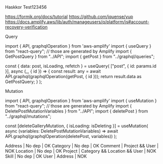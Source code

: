 Haskkor
Test123456

https://formik.org/docs/tutorial
https://github.com/jquense/yup
https://docs.amplify.aws/lib/auth/manageusers/q/platform/js#account-recovery-verification

Query

import { API, graphqlOperation } from 'aws-amplify'
import { useQuery } from "react-query";
// those are generated by Amplify
import { GetPostQuery } from "../API";
import { getPost } from "../graphql/queries";

const { data: post, isLoading, refetch } = useQuery(
["post", { id: params.id }],
async (_, { id }) => {
const result: any = await API.graphql(graphqlOperation(getPost, { id }));
return result.data as GetPostQuery;
}
);

Mutation

import { API, graphqlOperation } from 'aws-amplify'
import { useMutation } from "react-query";
// those are generated by Amplify
import { DeletePostMutationVariables } from "../API";
import { deletePost } from "../graphql/mutations";

const [deleteGalleryMutation, { isLoading: isDeleting }] = useMutation(
async (variables: DeletePostMutationVariables) =>
await API.graphql(graphqlOperation(deletePost, variables))
);


Address | No dep | OK
Category | No dep | OK
Comment | Project && User | NOK
Location | No dep | OK
Project | Category && Location && User | NOK
Skill | No dep | OK
User | Address | NOK

